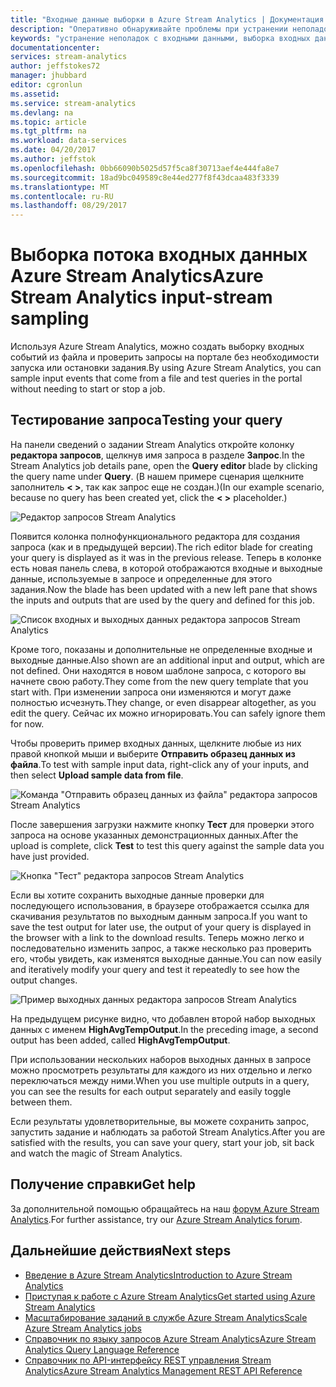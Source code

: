 ```yaml
---
title: "Входные данные выборки в Azure Stream Analytics | Документация Майкрософт"
description: "Оперативно обнаруживайте проблемы при устранении неполадок с заданиями Stream Analytics."
keywords: "устранение неполадок с входными данными, выборка входных данных"
documentationcenter: 
services: stream-analytics
author: jeffstokes72
manager: jhubbard
editor: cgronlun
ms.assetid: 
ms.service: stream-analytics
ms.devlang: na
ms.topic: article
ms.tgt_pltfrm: na
ms.workload: data-services
ms.date: 04/20/2017
ms.author: jeffstok
ms.openlocfilehash: 0bb66090b5025d57f5ca8f30713aef4e444fa8e7
ms.sourcegitcommit: 18ad9bc049589c8e44ed277f8f43dcaa483f3339
ms.translationtype: MT
ms.contentlocale: ru-RU
ms.lasthandoff: 08/29/2017
---
```

# <a name="azure-stream-analytics-input-stream-sampling"></a><span data-ttu-id="1a660-104">Выборка потока входных данных Azure Stream Analytics</span><span class="sxs-lookup"><span data-stu-id="1a660-104">Azure Stream Analytics input-stream sampling</span></span>

<span data-ttu-id="1a660-105">Используя Azure Stream Analytics, можно создать выборку входных событий из файла и проверить запросы на портале без необходимости запуска или остановки задания.</span><span class="sxs-lookup"><span data-stu-id="1a660-105">By using Azure Stream Analytics, you can sample input events that come from a file and test queries in the portal without needing to start or stop a job.</span></span>

## <a name="testing-your-query"></a><span data-ttu-id="1a660-106">Тестирование запроса</span><span class="sxs-lookup"><span data-stu-id="1a660-106">Testing your query</span></span>

<span data-ttu-id="1a660-107">На панели сведений о задании Stream Analytics откройте колонку **редактора запросов**, щелкнув имя запроса в разделе **Запрос**.</span><span class="sxs-lookup"><span data-stu-id="1a660-107">In the Stream Analytics job details pane, open the **Query editor** blade by clicking the query name under **Query**.</span></span> <span data-ttu-id="1a660-108">(В нашем примере сценария щелкните заполнитель **< >**, так как запрос еще не создан.)</span><span class="sxs-lookup"><span data-stu-id="1a660-108">(In our example scenario, because no query has been created yet, click the **< >** placeholder.)</span></span>

![Редактор запросов Stream Analytics](media/stream-analytics-sample-data-input/stream-analytics-query-editor.png)

<span data-ttu-id="1a660-110">Появится колонка полнофункционального редактора для создания запроса (как и в предыдущей версии).</span><span class="sxs-lookup"><span data-stu-id="1a660-110">The rich editor blade for creating your query is displayed as it was in the previous release.</span></span> <span data-ttu-id="1a660-111">Теперь в колонке есть новая панель слева, в которой отображаются входные и выходные данные, используемые в запросе и определенные для этого задания.</span><span class="sxs-lookup"><span data-stu-id="1a660-111">Now the blade has been updated with a new left pane that shows the inputs and outputs that are used by the query and defined for this job.</span></span>

![Список входных и выходных данных редактора запросов Stream Analytics](media/stream-analytics-sample-data-input/stream-analytics-query-editor-highlight.png)

<span data-ttu-id="1a660-113">Кроме того, показаны и дополнительные не определенные входные и выходные данные.</span><span class="sxs-lookup"><span data-stu-id="1a660-113">Also shown are an additional input and output, which are not defined.</span></span> <span data-ttu-id="1a660-114">Они находятся в новом шаблоне запроса, с которого вы начнете свою работу.</span><span class="sxs-lookup"><span data-stu-id="1a660-114">They come from the new query template that you start with.</span></span> <span data-ttu-id="1a660-115">При изменении запроса они изменяются и могут даже полностью исчезнуть.</span><span class="sxs-lookup"><span data-stu-id="1a660-115">They change, or even disappear altogether, as you edit the query.</span></span> <span data-ttu-id="1a660-116">Сейчас их можно игнорировать.</span><span class="sxs-lookup"><span data-stu-id="1a660-116">You can safely ignore them for now.</span></span>

<span data-ttu-id="1a660-117">Чтобы проверить пример входных данных, щелкните любые из них правой кнопкой мыши и выберите **Отправить образец данных из файла**.</span><span class="sxs-lookup"><span data-stu-id="1a660-117">To test with sample input data, right-click any of your inputs, and then select **Upload sample data from file**.</span></span>

![Команда "Отправить образец данных из файла" редактора запросов Stream Analytics](media/stream-analytics-sample-data-input/stream-analytics-query-editor-upload.png)

<span data-ttu-id="1a660-119">После завершения загрузки нажмите кнопку **Тест** для проверки этого запроса на основе указанных демонстрационных данных.</span><span class="sxs-lookup"><span data-stu-id="1a660-119">After the upload is complete, click **Test** to test this query against the sample data you have just provided.</span></span>

![Кнопка "Тест" редактора запросов Stream Analytics](media/stream-analytics-sample-data-input/stream-analytics-query-editor-test.png)

<span data-ttu-id="1a660-121">Если вы хотите сохранить выходные данные проверки для последующего использования, в браузере отображается ссылка для скачивания результатов по выходным данным запроса.</span><span class="sxs-lookup"><span data-stu-id="1a660-121">If you want to save the test output for later use, the output of your query is displayed in the browser with a link to the download results.</span></span> <span data-ttu-id="1a660-122">Теперь можно легко и последовательно изменить запрос, а также несколько раз проверить его, чтобы увидеть, как изменятся выходные данные.</span><span class="sxs-lookup"><span data-stu-id="1a660-122">You can now easily and iteratively modify your query and test it repeatedly to see how the output changes.</span></span>

![Пример выходных данных редактора запросов Stream Analytics](media/stream-analytics-sample-data-input/stream-analytics-query-editor-samples-output.png)

<span data-ttu-id="1a660-124">На предыдущем рисунке видно, что добавлен второй набор выходных данных с именем **HighAvgTempOutput**.</span><span class="sxs-lookup"><span data-stu-id="1a660-124">In the preceding image, a second output has been added, called **HighAvgTempOutput**.</span></span>

<span data-ttu-id="1a660-125">При использовании нескольких наборов выходных данных в запросе можно просмотреть результаты для каждого из них отдельно и легко переключаться между ними.</span><span class="sxs-lookup"><span data-stu-id="1a660-125">When you use multiple outputs in a query, you can see the results for each output separately and easily toggle between them.</span></span>

<span data-ttu-id="1a660-126">Если результаты удовлетворительные, вы можете сохранить запрос, запустить задание и наблюдать за работой Stream Analytics.</span><span class="sxs-lookup"><span data-stu-id="1a660-126">After you are satisfied with the results, you can save your query, start your job, sit back and watch the magic of Stream Analytics.</span></span>

## <a name="get-help"></a><span data-ttu-id="1a660-127">Получение справки</span><span class="sxs-lookup"><span data-stu-id="1a660-127">Get help</span></span>

<span data-ttu-id="1a660-128">За дополнительной помощью обращайтесь на наш [форум Azure Stream Analytics](https://social.msdn.microsoft.com/Forums/en-US/home?forum=AzureStreamAnalytics).</span><span class="sxs-lookup"><span data-stu-id="1a660-128">For further assistance, try our [Azure Stream Analytics forum](https://social.msdn.microsoft.com/Forums/en-US/home?forum=AzureStreamAnalytics).</span></span>

## <a name="next-steps"></a><span data-ttu-id="1a660-129">Дальнейшие действия</span><span class="sxs-lookup"><span data-stu-id="1a660-129">Next steps</span></span>
* [<span data-ttu-id="1a660-130">Введение в Azure Stream Analytics</span><span class="sxs-lookup"><span data-stu-id="1a660-130">Introduction to Azure Stream Analytics</span></span>](stream-analytics-introduction.md)
* [<span data-ttu-id="1a660-131">Приступая к работе с Azure Stream Analytics</span><span class="sxs-lookup"><span data-stu-id="1a660-131">Get started using Azure Stream Analytics</span></span>](stream-analytics-real-time-fraud-detection.md)
* [<span data-ttu-id="1a660-132">Масштабирование заданий в службе Azure Stream Analytics</span><span class="sxs-lookup"><span data-stu-id="1a660-132">Scale Azure Stream Analytics jobs</span></span>](stream-analytics-scale-jobs.md)
* [<span data-ttu-id="1a660-133">Справочник по языку запросов Azure Stream Analytics</span><span class="sxs-lookup"><span data-stu-id="1a660-133">Azure Stream Analytics Query Language Reference</span></span>](https://msdn.microsoft.com/library/azure/dn834998.aspx)
* [<span data-ttu-id="1a660-134">Справочник по API-интерфейсу REST управления Stream Analytics</span><span class="sxs-lookup"><span data-stu-id="1a660-134">Azure Stream Analytics Management REST API Reference</span></span>](https://msdn.microsoft.com/library/azure/dn835031.aspx)

